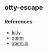 ## otty-escape

### References

- [kitty](https://sw.kovidgoyal.net/kitty)
- [xterm](https://invisible-island.net/xterm)
- [xterm.js](https://xtermjs.org/docs/api/vtfeatures)
